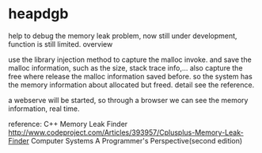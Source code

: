 # heapdgb
help to debug the memory leak problem, now still under development, function is still limited.
overview

use the library injection method to capture the malloc invoke.
and save the malloc information, such as the size, stack trace info,...
also capture the free where release the malloc information saved before.
so the system has the memory information about allocated but freed.
detail see the reference.

a webserve will be started, so through a browser we can see the memory information, real time.

reference:
	C++ Memory Leak Finder   http://www.codeproject.com/Articles/393957/Cplusplus-Memory-Leak-Finder
	Computer Systems A Programmer's Perspective(second edition)

